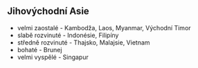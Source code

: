 ## Jihovýchodní Asie
- velmi zaostalé - Kambodža, Laos, Myanmar, Východní Timor
- slabě rozvinuté - Indonésie, Filipíny
- středně rozvinuté - Thajsko, Malajsie, Vietnam
- bohaté - Brunej
- velmi vyspělé - Singapur
